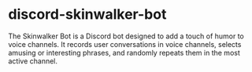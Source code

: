 # discord-skinwalker-bot
The Skinwalker Bot is a Discord bot designed to add a touch of humor to voice channels. It records user conversations in voice channels, selects amusing or interesting phrases, and randomly repeats them in the most active channel. 
